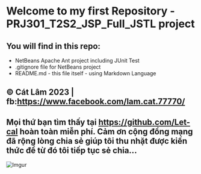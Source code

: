# Welcome to my first Repository - PRJ301_T2S2_JSP_Full_JSTL project
## You will find in this repo:

* NetBeans Apache Ant project including JUnit Test
* .gitignore file for NetBeans project
* README.md - this file itself - using Markdown Language

## © Cát Lâm 2023  | fb:https://www.facebook.com/lam.cat.77770/
## Mọi thứ bạn tìm thấy tại https://github.com/Let-cal hoàn toàn miễn phí. Cảm ơn cộng đồng mạng đã rộng lòng chia sẻ giúp tôi thu nhặt được kiến thức để từ đó tôi tiếp tục sẻ chia...
![Imgur](https://i.imgur.com/pDiAfTO.png)
